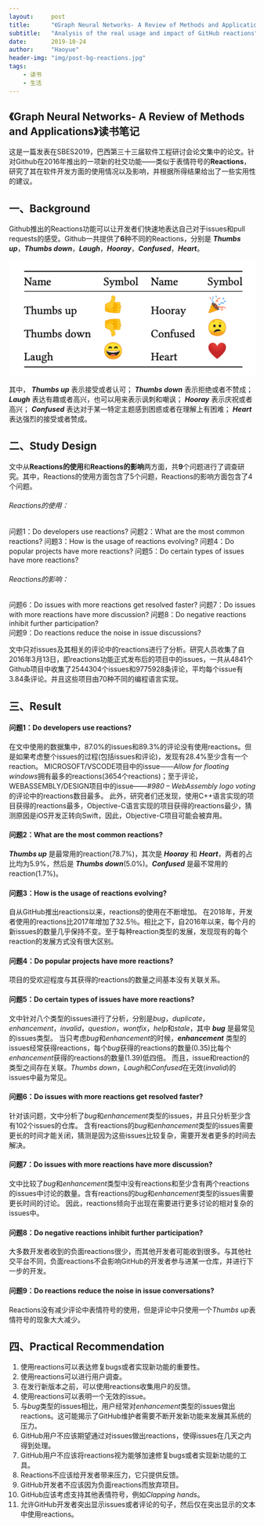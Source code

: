 ```yaml
---
layout:     post
title:      "《Graph Neural Networks- A Review of Methods and Applications》读书笔记"
subtitle:   "Analysis of the real usage and impact of GitHub reactions"
date:       2019-10-24
author:     "Haoyue"
header-img: "img/post-bg-reactions.jpg"
tags:
    - 读书
    - 生活
---
```


## 《Graph Neural Networks- A Review of Methods and Applications》读书笔记

这是一篇发表在SBES2019，巴西第三十三届软件工程研讨会论文集中的论文。针对Github在2016年推出的一项新的社交功能——类似于表情符号的**Reactions**，研究了其在软件开发方面的使用情况以及影响，并根据所得结果给出了一些实用性的建议。

## 一、Background
Github推出的Reactions功能可以让开发者们快速地表达自己对于issues和pull requests的感受。Github一共提供了**6**种不同的Reactions，分别是 ***Thumbs up***，***Thumbs down***，***Laugh***，***Hooray***，***Confused***，***Heart***。

![img](https://github.com/sunshinemingo/sunshinemingo.github.io/raw/master/img/image_md/image_27.png)

其中，
***Thumbs up*** 表示接受或者认可；
***Thumbs down*** 表示拒绝或者不赞成；
***Laugh*** 表达有趣或者高兴，也可以用来表示讽刺和嘲讽；
***Hooray*** 表示庆祝或者高兴；
***Confused*** 表达对于某一特定主题感到困惑或者在理解上有困难；
***Heart*** 表达强烈的接受或者赞成。

## 二、Study Design
文中从**Reactions的使用**和**Reactions的影响**两方面，共**9**个问题进行了调查研究。其中，Reactions的使用方面包含了5个问题，Reactions的影响方面包含了4个问题。
###### Reactions的使用：
问题1：Do developers use reactions? 
问题2：What are the most common reactions? 
问题3：How is the usage of reactions evolving? 
问题4：Do popular projects have more reactions? 
问题5：Do certain types of issues have more reactions? 
###### Reactions的影响：
问题6：Do issues with more reactions get resolved faster? 
问题7：Do issues with more reactions have more discussion? 
问题8：Do negative reactions inhibit further participation?  
问题9：Do reactions reduce the noise in issue discussions? 

文中只对issues及其相关的评论中的reactions进行了分析。研究人员收集了自2016年3月13日，即reactions功能正式发布后的项目中的issues，一共从4841个Github项目中收集了2544304个issues和9775928条评论，平均每个issue有3.84条评论。并且这些项目由70种不同的编程语言实现。

## 三、Result

#### 问题1：Do developers use reactions?
在文中使用的数据集中，87.0%的issues和89.3%的评论没有使用reactions。但是如果考虑整个issues的过程(包括issues和评论)，发现有28.4%至少含有一个reaction。
MICROSOFT/VSCODE项目中的issue——*Allow for floating windows*拥有最多的reactions(3654个reactions)；至于评论，WEBASSEMBLY/DESIGN项目中的issue——*#980 – WebAssembly logo voting*的评论中的reactions数目最多。
此外，研究者们还发现，使用C++语言实现的项目获得的reactions最多，Objective-C语言实现的项目获得的reactions最少，猜测原因是iOS开发正转向Swift，因此，Objective-C项目可能会被弃用。

#### 问题2：What are the most common reactions?
***Thumbs up*** 是最常用的reaction(78.7%)，其次是 ***Hooray*** 和 ***Heart***，两者的占比均为5.9%，然后是 ***Thumbs down***(5.0%)。***Confused*** 是最不常用的reaction(1.7%)。

#### 问题3：How is the usage of reactions evolving?
自从GitHub推出reactions以来，reactions的使用在不断增加。
在2018年，开发者使用的reactions比2017年增加了32.5％。相比之下，自2016年以来，每个月的新issues的数量几乎保持不变。至于每种reaction类型的发展，发现现有的每个reaction的发展方式没有很大区别。

#### 问题4：Do popular projects have more reactions?
项目的受欢迎程度与其获得的reactions的数量之间基本没有关联关系。

#### 问题5：Do certain types of issues have more reactions?
文中针对八个类型的issues进行了分析，分别是*bug*，*duplicate*，*enhancement*，*invalid*，*question*，*wontfix*，*help*和*stale*，其中 ***bug*** 是最常见的issues类型。
当只考虑*bug*和*enhancement*的时候，***enhancement*** 类型的issues经常获得reactions，每个*bug*获得的reactions的数量(0.35)比每个*enhancement*获得的reactions的数量(1.39)低四倍。
而且，issue和reaction的类型之间存在关联。*Thumbs down*，*Laugh*和*Confused*在无效(*invalid*)的issues中最为常见。

#### 问题6：Do issues with more reactions get resolved faster?
针对该问题，文中分析了*bug*和*enhancement*类型的issues，并且只分析至少含有102个issues的仓库。
含有reactions的*bug*和*enhancement*类型的issues需要更长的时间才能关闭，猜测是因为这些issues比较复杂，需要开发者更多的时间去解决。

#### 问题7：Do issues with more reactions have more discussion?
文中比较了*bug*和*enhancement*类型中没有reactions和至少含有两个reactions的issues中讨论的数量。含有reactions的*bug*和*enhancement*类型的issues需要更长时间的讨论。
因此，reactions倾向于出现在需要进行更多讨论的相对复杂的issues中。

#### 问题8：Do negative reactions inhibit further participation?
大多数开发者收到的负面reactions很少，而其他开发者可能收到很多。与其他社交平台不同，负面reactions不会影响GitHub的开发者参与进某一仓库，并进行下一步的开发。

#### 问题9：Do reactions reduce the noise in issue conversations?
Reactions没有减少评论中表情符号的使用，但是评论中只使用一个*Thumbs up*表情符号的现象大大减少。

## 四、Practical Recommendation
1. 使用reactions可以表达修复bugs或者实现新功能的重要性。
2. 使用reactions可以进行用户调查。
3. 在发行新版本之前，可以使用reactions收集用户的反馈。
4. 使用reactions可以表明一个无效的issue。
5. 与*bug*类型的issues相比，用户经常对*enhancement*类型的issues做出reactions。这可能揭示了GitHub维护者需要不断开发新功能来发展其系统的压力。
6. GitHub用户不应该期望通过对issues做出reactions，使得issues在几天之内得到处理。
7. GitHub用户不应该将reactions视为能够加速修复bugs或者实现新功能的工具。
8. Reactions不应该给开发者带来压力，它只提供反馈。
9.  GitHub开发者不应该因为负面reactions而放弃项目。
10. GitHub应该考虑支持其他表情符号，例如*Clapping hands*。
11. 允许GitHub开发者突出显示issues或者评论的句子，然后仅在突出显示的文本中使用reactions。